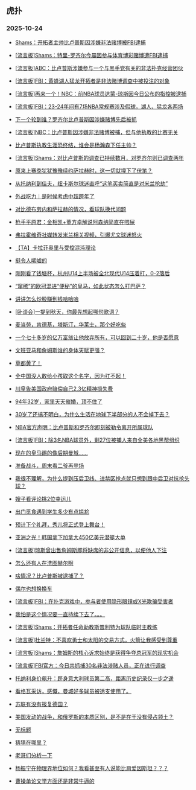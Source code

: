 ## 虎扑 
### 2025-10-24

+ [Shams：开拓者主帅比卢普斯因涉嫌非法赌博被FBI逮捕](https://bbs.hupu.com/635319535.html)

+ [[流言板]Shams：特里-罗齐尔今晨因参与体育博彩赌博遭FBI逮捕](https://bbs.hupu.com/635318613.html)

+ [[流言板]ABC：比卢普斯涉嫌参与一个与黑手党有关的非法扑克经营团伙](https://bbs.hupu.com/635320299.html)

+ [[流言板]FBI：黄蜂湖人猛龙开拓者是非法赌博调查中被投注的对象](https://bbs.hupu.com/635321733.html)

+ [[流言板]再来一个！NBC：前NBA球员达蒙-琼斯因今日公布的指控被逮捕](https://bbs.hupu.com/635320529.html)

+ [[流言板]FBI：23-24年间有7场NBA常规赛涉及假球，湖人、猛龙各两场](https://bbs.hupu.com/635322324.html)

+ [下一个轮到谁？罗齐尔比卢普斯因涉嫌赌博先后被抓](https://bbs.hupu.com/635319930.html)

+ [[流言板]NBC：比卢普斯因涉嫌非法赌博被捕，但与他执教的比赛无关](https://bbs.hupu.com/635320246.html)

+ [比卢普斯执教生涯恐终结，谁会是杨瀚森下任主帅？](https://bbs.hupu.com/635320980.html)

+ [[流言板]Shams：对比卢普斯的调查已持续数月，对罗齐尔则已调查两年](https://bbs.hupu.com/635321066.html)

+ [原来上赛季犹犹豫豫续约萨拉赫时，这一切就埋下了伏笔？](https://bbs.hupu.com/635314880.html)

+ [从托纳利到佳夫，纽卡斯尔球迷直呼“这笔买卖简直是对米兰抢劫”](https://bbs.hupu.com/635315668.html)

+ [外战吃力｜是时候考虑中超跨年了](https://bbs.hupu.com/635316875.html)

+ [对比德布劳内和萨拉赫的情况，看球队换代问题](https://bbs.hupu.com/635312685.html)

+ [枪手平原君：金相凯+董方卓解说阿森纳简直在喂屎](https://bbs.hupu.com/635316072.html)

+ [弗拉霍维奇社媒转发米兰相关视频，引爆尤文球迷怒火](https://bbs.hupu.com/635315892.html)

+ [【TA】卡拉菲奥里与受控混沌理论](https://bbs.hupu.com/635314485.html)

+ [挺令人唏嘘的](https://bbs.hupu.com/635311518.html)

+ [刚刚看了钱塘杯，杭州U14上半场被全北现代U14压着打，0-2落后](https://bbs.hupu.com/635315244.html)

+ [“窜稀”的欧冠混进“便秘”的皇马，如此状态怎么打巴萨？](https://bbs.hupu.com/635316277.html)

+ [讲讲怎么炒股赚到钱哈哈哈](https://bbs.hupu.com/635321226.html)

+ [[卧谈会]一提到秋天，你最先想起哪句歌词？](https://bbs.hupu.com/635320346.html)

+ [麦当劳，肯德基，塔斯汀，华莱士，那个好吃些](https://bbs.hupu.com/635320629.html)

+ [一个七十多岁的亿万富翁让他放弃所有，可以回到二十岁，他是否愿意](https://bbs.hupu.com/635320446.html)

+ [文班亚马和詹姆斯谁的身体天赋更强？](https://bbs.hupu.com/635317302.html)

+ [草都黄了！](https://bbs.hupu.com/635317749.html)

+ [全中国没人敢给小孩取这个名字，因为扛不起！](https://bbs.hupu.com/635321935.html)

+ [川皇告美国政府赔偿自己2.3亿精神损失费](https://bbs.hupu.com/635318773.html)

+ [94年32岁，家里天天催婚，顶不住了](https://bbs.hupu.com/635317235.html)

+ [30岁了还搞不明白，为什么生活在地球下半部分的人不会掉下去？](https://bbs.hupu.com/635317300.html)

+ [NBA官方声明：比卢普斯和罗齐尔即刻被勒令离开所属球队](https://bbs.hupu.com/635322922.html)

+ [[流言板]FBI：除3名NBA球员外，剩27位被捕人来自全美各地黑帮组织](https://bbs.hupu.com/635321842.html)

+ [现在的皇马踢的像后期曼城……](https://bbs.hupu.com/635313555.html)

+ [准备战斗，周末看二爷再登场](https://bbs.hupu.com/635313604.html)

+ [我很不理解，为什么提到压后卫线、进禁区抢点就只想到跟中后卫对抗抢头球？](https://bbs.hupu.com/635316283.html)

+ [嫂子看评论挑2位幸运儿](https://bbs.hupu.com/635322425.html)

+ [出门觅食遇到学生多少有点尴尬](https://bbs.hupu.com/635320573.html)

+ [预计下个礼拜，秀儿将正式登上舞台！](https://bbs.hupu.com/635318583.html)

+ [亚洲之光！韩国拿下加拿大450亿美元潜艇大单](https://bbs.hupu.com/635320831.html)

+ [[流言板]琼斯曾出售詹姆斯即将缺席的非公开信息，以便他人下注](https://bbs.hupu.com/635322543.html)

+ [怎么还有人在洗图赫尔啊](https://bbs.hupu.com/635316305.html)

+ [啥情况？比卢普斯被逮捕了？](https://bbs.hupu.com/635320356.html)

+ [偶尔也想换换车](https://bbs.hupu.com/635323040.html)

+ [[流言板]FBI：在扑克游戏中，参与者使用隐形眼镜或X光欺骗受害者](https://bbs.hupu.com/635322021.html)

+ [我怕是这个情况要一直持续下去了。。。](https://bbs.hupu.com/635317448.html)

+ [[流言板]Shams：开拓者任命助教斯普利特为球队临时主教练](https://bbs.hupu.com/635323234.html)

+ [[流言板]杜兰特：不喜欢勇士和太阳的交易方式，火箭让我感受到尊重](https://bbs.hupu.com/635323177.html)

+ [[流言板]Shams：詹姆斯的核心诉求始终是获得争夺总冠军的现实机会](https://bbs.hupu.com/635322417.html)

+ [[流言板]FBI官方：今日共抓捕30名非法涉赌人员，正在进行调查](https://bbs.hupu.com/635321614.html)

+ [托纳利身价飙升：跻身意大利球员第二高，距离历史纪录仅一步之遥](https://bbs.hupu.com/635316201.html)

+ [看格瓦采访，感慨，曼城好多球员被透支使用了。](https://bbs.hupu.com/635319664.html)

+ [苏联有没有报复德国？](https://bbs.hupu.com/635322206.html)

+ [美国发动的战争，和俄罗斯的本质区别，是不是在于没有侵占领土？](https://bbs.hupu.com/635322608.html)

+ [无标题](https://bbs.hupu.com/635323306.html)

+ [猜猜在哪里？](https://bbs.hupu.com/635322041.html)

+ [老哥们分析一下](https://bbs.hupu.com/635323267.html)

+ [杨振宁在物理界地位如何？我看甚至有人说能比肩爱因斯坦？？？](https://bbs.hupu.com/635322037.html)

+ [曹操单论文学方面还是非常牛逼的](https://bbs.hupu.com/635321564.html)

